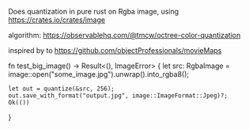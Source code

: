 Does quantization in pure rust on Rgba image, using https://crates.io/crates/image

algorithm:
https://observablehq.com/@tmcw/octree-color-quantization

inspired by to https://github.com/objectProfessionals/movieMaps

fn test_big_image() -> Result<(), ImageError> {
    let src: RgbaImage = image::open("some_image.jpg").unwrap().into_rgba8();

    let out = quantize(&src, 256);
    out.save_with_format("output.jpg", image::ImageFormat::Jpeg)?;
    Ok(())
}